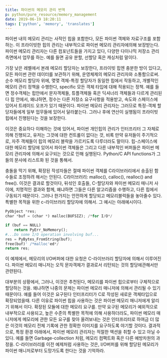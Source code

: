 ```yaml
---
title: 파이썬의 메모리 관리 번역
p: python/pure_resource/memory_management
date: 2019-06-19 18:20:11
tags: ['python', 'memory', 'translates']
---
```


파이썬 내의 메모리 관리는 사적인 힙을 포함한다, 모든 파이썬 객체와 자료구조를 포함하는.
이 프라이빗한 힙의 관리는 내부적으로 파이썬 메모리 관리자에의해 보장받는다.
파이썬 메모리 관리자는 다른 컴포넌트들을 가지고 있다, 다양한 다이나믹 저장소 관리 측면에서 업무를 하는.
예를 들면 공유 분할, 선할당 혹은 캐싱처럼 말이다.

가장 낮은 레벨에서 본래 메모리 할당자는 보장한다, 프라이빗 힙엔 충분한 방이 있다고, 모든 파이썬 관련 데이터를 보관하기 위해, 운영체제의 메모리 관리자와 소통함으로써.
순수 메모리 할당자 위에, 몆몆 객체-특정 할당자가 동일한 힙에서 작동하고, 개별적인 메모리 관리 정책을 수행한다, specific 모든 객체 타입에 대해 적용되는 정책.
예를 들면 정수객체는 힙안에서 문자객체들, 튜플객체들 혹은 딕셔너리 객체들과 다르게 관리된다 힙 안에서, 왜냐하면, 정수는 다른 저장소 요구사항을 적용받고, 속도와 스페이스에 있어서 트레이드 오프가 있기 때문이다.
파이썬 메모리 관리자는 그러므로 특정-객체 할당자들에게 일부 업무들에 있어서 달라붙는다. 그러나 후에 연산이 실행됨이 프라이빗 힙에서 진행된다는 것을 보장한다.

이것은 중요하다 이해하는 것에 있어서, 파이썬 개인힙의 관리가 인터프리터 그 자체로 의해 진행되고, 유저는 그것에 대한 컨트롤이 없다는 것, 비록 만약 유저들이 주기적으로, 자주 객체들이 힙의 메모리 블락을 가르키도록 다루더라도 말이다. 힙-스페이스에 대한 메모리 할당에 있어서 파이썬 객체들은 그리고 다른 내부적인 버퍼들은 파이썬 메모리 관리자에 의해서 요구되는 것으로 인해 실행된다. Python/C API functions가 그들의 문사에 리스트화 된 것을 통해서.

충돌을 막기 위해, 확장된 작성자들은 절때 파이썬 객체를 C라이브러리에서 송출된 함수들로 조정하려 해서는 안된다.
C라이브러리: malloc(), calloc(), realloc() and free().
이것은 결과로 할것이다, 뒤섞인 호출들, C-할당자와 파이썬 메모리 매니저 사이에, 치명적인 결과와 함께, 왜냐하면 그들은 다른 알고리즘을 수행하고, 다른 힙에서 구동되기 때문이다. 그러나 한가지는 안전하게 할당되고 메모리블럭들을 놓아줄수 있다. 특별한 목적을 위한 c-라이브러리 할당자에 의해서. 그 예시는 아래예시이다.
```python
PyObject *res;
char *buf = (char *) malloc(BUFSIZ); /*for I/O*/

if (buf == NULL)
    return PyErr_NoMemory();
#...Do some I/O operation involving buf...
res = PyBytes_FromString(buf);
free(buf)' /*malloc'ed*/
return res;
```
이 예제에서, 메모리의 I/O버퍼에 대한 요청은 C-라이브러리 할당자에 의해서 이루어진다. 파이썬 메모리 매니저는 오직 문자객체가 결과로서 리턴되는 것의 할당에관해서만 관련된다.

대부분의 상황에서, 그러나, 이것은 추천된다, 메모리를 파이썬 힙으로부터 구체적으로 할당하는 것을. 왜냐하면 나중의 문제는 파이썬 메모리 매니저에 의해서 관리될 수 있기 때문이다. 예를 들어 이것은 요구된다 인터프리터가 C로 작성된 새로운 객체타입으로 확장되었을때. 다른 이유로 파이썬 힙을 사용하는 것은 파이썬 메모리 매니저에게 알리기 위해서 이다. 확장된 모듈에 대한 메모리 요구를.
만약 요구된 메모리가 예외적으로 내부적으로 사용되고, 높은 수준의 특별한 목적에 의해 사용하더라도, 파이썬 메모리 매니저에게 메모리에 관한 모든 요구를 찾아 올려보내는 것은 인터프리터로 하여금 더 많은 이것의 메모리 전체 기록에 관한 정확한 이미지를 요구하도록 야기할 것이다. 결과적으로, 특정 환경 아래에서, 파이썬 메모리 관리자는 적절한 액션을 취할 수 있고 아닐 수 있다. 예를 들면 Garbage-collection 처럼, 메모리 컴팩트화 혹은 다른 예방차원의 과정을. C-라이브러리를 이전 예제처럼 사용하는 것은, I/O버퍼를 위해 할당된 메모리가 파이썬 매니저로부터 도망가도록 한다는 것을 기억하라.